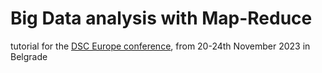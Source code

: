# Big Data analysis with Map-Reduce 
tutorial for the [DSC Europe conference](https://datasciconference.com/schedule-day-2/), from 20-24th November 2023 in Belgrade  
